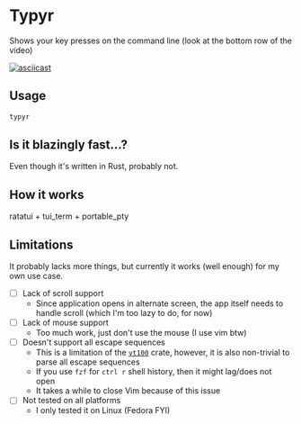 # Typyr

Shows your key presses on the command line (look at the bottom row of the video)

[![asciicast](https://asciinema.org/a/QQ9ppBQFWE1s60UPbQReOOt2R.svg)](https://asciinema.org/a/QQ9ppBQFWE1s60UPbQReOOt2R)

## Usage

```bash
typyr
```

## Is it blazingly fast...?

Even though it's written in Rust, probably not.

## How it works

ratatui + tui_term + portable_pty

## Limitations

It probably lacks more things,
but currently it works (well enough) for my own use case.

- [ ] Lack of scroll support
     - Since application opens in alternate screen,
       the app itself needs to handle scroll (which I'm too lazy to do, for now)
- [ ] Lack of mouse support
     - Too much work, just don't use the mouse (I use vim btw)
- [ ] Doesn't support all escape sequences
     - This is a limitation of the [`vt100`](https://docs.rs/vt100/0.16.2/vt100/) crate,
       however, it is also non-trivial to parse all escape sequences
     - If you use `fzf` for `ctrl r` shell history, then it might lag/does not open
     - It takes a while to close Vim because of this issue
- [ ] Not tested on all platforms
     - I only tested it on Linux (Fedora FYI)
